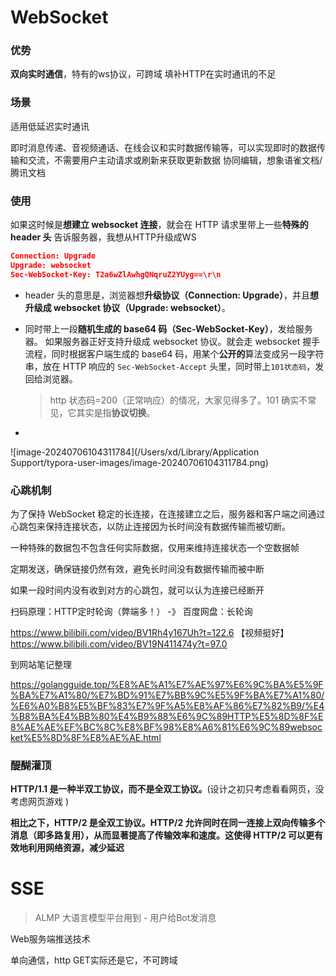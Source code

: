 # WebSocket

### 优势

**双向实时通信**，特有的ws协议，可跨域
填补HTTP在实时通讯的不足

### 场景

适用低延迟实时通讯

即时消息传递、音视频通话、在线会议和实时数据传输等，可以实现即时的数据传输和交流，不需要用户主动请求或刷新来获取更新数据
协同编辑，想象语雀文档/腾讯文档

### 使用

如果这时候是**想建立 websocket 连接**，就会在 HTTP 请求里带上一些**特殊的 header 头**     告诉服务器，我想从HTTP升级成WS

```json
Connection: Upgrade
Upgrade: websocket
Sec-WebSocket-Key: T2a6wZlAwhgQNqruZ2YUyg==\r\n
```

* header 头的意思是，浏览器想**升级协议（Connection: Upgrade）**，并且**想升级成 websocket 协议（Upgrade: websocket）**。

* 同时带上一段**随机生成的 base64 码（Sec-WebSocket-Key）**，发给服务器。
  如果服务器正好支持升级成 websocket 协议。就会走 websocket 握手流程，同时根据客户端生成的 base64 码，用某个**公开的**算法变成另一段字符串，放在 HTTP 响应的 `Sec-WebSocket-Accept` 头里，同时带上`101状态码`，发回给浏览器。

  > http 状态码=200（正常响应）的情况，大家见得多了。101 确实不常见，它其实是指**协议切换**。

* 

![image-20240706104311784](/Users/xd/Library/Application Support/typora-user-images/image-20240706104311784.png)

### 心跳机制

为了保持 WebSocket 稳定的长连接，在连接建立之后，服务器和客户端之间通过心跳包来保持连接状态，以防止连接因为长时间没有数据传输而被切断。

一种特殊的数据包不包含任何实际数据，仅用来维持连接状态一个空数据帧

定期发送，确保链接仍然有效，避免长时间没有数据传输而被中断

如果一段时间内没有收到对方的心跳包，就可以认为连接已经断开









扫码原理：HTTP定时轮询（弊端多！）   -》 百度网盘：长轮询

https://www.bilibili.com/video/BV1Rh4y167Uh?t=122.6 【视频挺好】
https://www.bilibili.com/video/BV19N411474y?t=97.0

到网站笔记整理

https://golangguide.top/%E8%AE%A1%E7%AE%97%E6%9C%BA%E5%9F%BA%E7%A1%80/%E7%BD%91%E7%BB%9C%E5%9F%BA%E7%A1%80/%E6%A0%B8%E5%BF%83%E7%9F%A5%E8%AF%86%E7%82%B9/%E4%B8%BA%E4%BB%80%E4%B9%88%E6%9C%89HTTP%E5%8D%8F%E8%AE%AE%EF%BC%8C%E8%BF%98%E8%A6%81%E6%9C%89websocket%E5%8D%8F%E8%AE%AE.html



### 醍醐灌顶

**HTTP/1.1 是一种半双工协议，而不是全双工协议。**(设计之初只考虑看看网页，没考虑网页游戏 )

**相比之下，HTTP/2 是全双工协议。HTTP/2 允许同时在同一连接上双向传输多个消息（即多路复用），从而显著提高了传输效率和速度。这使得 HTTP/2 可以更有效地利用网络资源，减少延迟**





# SSE

> ALMP 大语言模型平台用到 - 用户给Bot发消息

Web服务端推送技术

单向通信，http GET实际还是它，不可跨域